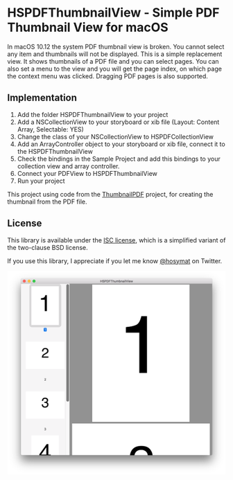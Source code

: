 # HSPDFThumbnailView - Simple PDF Thumbnail View for macOS

In macOS 10.12 the system PDF thumbnail view is broken. You cannot select any item and thumbnails will not be displayed.
This is a simple replacement view. It shows thumbnails of a PDF file and you can select pages. You can also set a menu to the view and you will get the page index, on which page the context menu was clicked. Dragging PDF pages is also supported.

## Implementation

1. Add the folder HSPDFThumbnailView to your project
2. Add a NSCollectionView to your storyboard or xib file (Layout: Content Array, Selectable: YES)
3. Change the class of your NSCollectionView to HSPDFCollectionView
4. Add an ArrayController object to your storyboard or xib file, connect it to the HSPDFThumbnailView
5. Check the bindings in the Sample Project and add this bindings to your collection view and array controller.
6. Connect your PDFView to HSPDFThumbnailView
7. Run your project


This project using code from the [ThumbnailPDF](https://github.com/cavalcante13/ThumbnailPDF) project, for creating the thumbnail from  the PDF file.


## License

This library is available under the [ISC license](http://choosealicense.com/licenses/isc/), which is a simplified variant of the two-clause BSD license.

If you use this library, I appreciate if you let me know [@hosymat](https://twitter.com/hosymat) on Twitter.

![alt text](https://raw.githubusercontent.com/hosy/HSPDFThumbnailView/master/HSPDFThumbnailView/Ressources/HSPDFThumbnailView.png "HSPDFThumbnailView Screenshot")